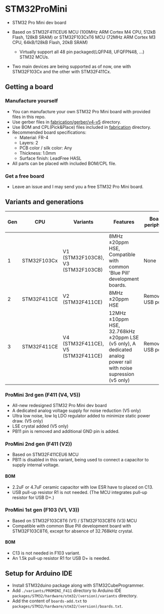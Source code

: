 # STM32ProMini
- STM32 Pro Mini dev board
- Based on STM32F411CEU6 MCU (100MHz ARM Cortex M4 CPU, 512kB Flash, 128kB SRAM) or STM32F103CxT6 MCU (72MHz ARM Cortex M3 CPU, 64kB/128kB Flash, 20kB SRAM)
  - Virtually support all 48 pin packaged(LQFP48, UFQFPN48, ...) STM32 MCUs.

- Two main devices are being supported as of now, one with STM32F103Cx and the other with STM32F411Cx.

## Getting a board
### Manufacture yourself
  - You can manufacture your own STM32 Pro Mini board with provided files in this repo.
  - Use gerber files in [fabrication/gerber/v4-v5](fabrication/gerber/v4-v5) directory.
  - Use BOM and CPL(Pick&Place) files included in [fabrication](fabrication) directory.
  - Recommended board specifications:
    - Material: FR-4
    - Layers: 2
    - PCB color / silk color: Any
    - Thickness: 1.0mm
    - Surface finish: LeadFree HASL
  - All parts can be placed with included BOM/CPL file.

### Get a free board
- Leave an issue and I may send you a free STM32 Pro Mini board.

## Variants and generations
| Gen | CPU         | Variants                          | Features                                                                                                      | Board peripheral   | Default BOOT configuration  |
|-----|-------------|-----------------------------------|---------------------------------------------------------------------------------------------------------------|--------------------|---|
| 1   | STM32F103Cx | V1 (STM32F103C8), V3 (STM32F103CB) | 8MHz ±20ppm HSE, Compatible with common 'Blue Pill' development boards.                                            | None               | BOOT0 (0) BOOT1 (0)  |
| 2   | STM32F411CE | V2 (STM32F411CE)                  | 8MHz ±20ppm HSE                                                                                               | Removable USB port | BOOT0 (0) BOOT1 (0)  |
| 3   | STM32F411CE | V4 (STM32F411CE), V5 (STM32F411CE) | 12MHz ±10ppm HSE, 32.768kHz ±20ppm LSE (v5 only), A dedicated analog power rail with noise supression (v5 only) | Removable USB port | BOOT0 (0) BOOT1 (0)  |

### ProMini 3rd gen (F411 (V4, V5))
* All-new redesigned STM32 Pro Mini dev board
* A dedicated analog voltage supply for noise reduction (V5 only)
* Ultra low noise, low Iq LDO regulator added to minimize static power draw. (V5 only)
* LSE crystal added (V5 only)
* PB11 pin is removed and additional GND pin is added.

### ProMini 2nd gen (F411 (V2))
* Based on STM32F411CEU6 MCU 
* PB11 is disabled in this variant, being used to connect a capacitor to supply internal voltage.

#### BOM
* 2.2uF or 4.7uF ceramic capacitor with low ESR have to placed on C13.
* USB pull-up resistor R1 is not needed. (The MCU integrates pull-up resistor for USB D+.)

### ProMini 1st gen (F103 (V1, V3))
* Based on STM32F103C8T6 (V1) / STM32F103CBT6 (V3) MCU
* Compatible with common Blue Pill development board with STM32F103C8T6, except for absence of 32.768kHz crystal.

#### BOM
* C13 is not needed in F103 variant.
* An 1.5k pull-up resistor R1 for USB D+ is needed.

## Setup for Arduino IDE
- Install STM32duino package along with STM32CubeProgrammer.
- Add ```./variants/PROMINI_F411``` directory to Arduino IDE ```packages/STM32/hardware/stm32/(version)/variants``` directory.
- Add the content of ```boards-add.txt``` to ```packages/STM32/hardware/stm32/(version)/boards.txt```.
